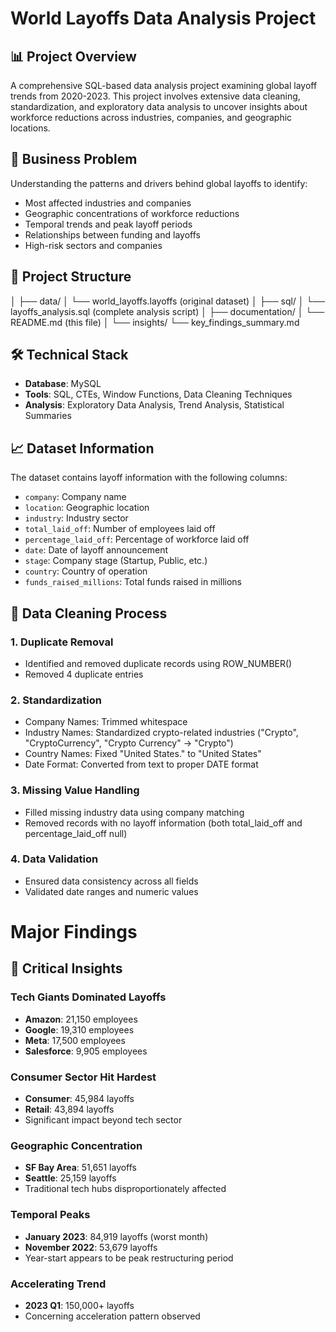 # World Layoffs Data Analysis Project

## 📊 Project Overview
A comprehensive SQL-based data analysis project examining global layoff trends from 2020-2023. This project involves extensive data cleaning, standardization, and exploratory data analysis to uncover insights about workforce reductions across industries, companies, and geographic locations.

## 🎯 Business Problem
Understanding the patterns and drivers behind global layoffs to identify:
- Most affected industries and companies
- Geographic concentrations of workforce reductions
- Temporal trends and peak layoff periods
- Relationships between funding and layoffs
- High-risk sectors and companies

## 📁 Project Structure

│
├── data/
│ └── world_layoffs.layoffs (original dataset)
│
├── sql/
│ └── layoffs_analysis.sql (complete analysis script)
│
├── documentation/
│ └── README.md (this file)
│
└── insights/
└── key_findings_summary.md

## 🛠️ Technical Stack
- **Database**: MySQL
- **Tools**: SQL, CTEs, Window Functions, Data Cleaning Techniques
- **Analysis**: Exploratory Data Analysis, Trend Analysis, Statistical Summaries

## 📈 Dataset Information
The dataset contains layoff information with the following columns:
- `company`: Company name
- `location`: Geographic location
- `industry`: Industry sector
- `total_laid_off`: Number of employees laid off
- `percentage_laid_off`: Percentage of workforce laid off
- `date`: Date of layoff announcement
- `stage`: Company stage (Startup, Public, etc.)
- `country`: Country of operation
- `funds_raised_millions`: Total funds raised in millions

## 🔧 Data Cleaning Process

### 1. Duplicate Removal

- Identified and removed duplicate records using ROW_NUMBER()
- Removed 4 duplicate entries

### 2. Standardization

- Company Names: Trimmed whitespace
- Industry Names: Standardized crypto-related industries ("Crypto", "CryptoCurrency", "Crypto Currency" → "Crypto")
- Country Names: Fixed "United States." to "United States"
- Date Format: Converted from text to proper DATE format

### 3. Missing Value Handling

- Filled missing industry data using company matching
- Removed records with no layoff information (both total_laid_off and percentage_laid_off null)

### 4. Data Validation

- Ensured data consistency across all fields
- Validated date ranges and numeric values

# Major Findings

## 🚨 Critical Insights

### Tech Giants Dominated Layoffs
- **Amazon**: 21,150 employees
- **Google**: 19,310 employees  
- **Meta**: 17,500 employees
- **Salesforce**: 9,905 employees

### Consumer Sector Hit Hardest
- **Consumer**: 45,984 layoffs
- **Retail**: 43,894 layoffs
- Significant impact beyond tech sector

### Geographic Concentration
- **SF Bay Area**: 51,651 layoffs
- **Seattle**: 25,159 layoffs
- Traditional tech hubs disproportionately affected

### Temporal Peaks
- **January 2023**: 84,919 layoffs (worst month)
- **November 2022**: 53,679 layoffs
- Year-start appears to be peak restructuring period

### Accelerating Trend
- **2023 Q1**: 150,000+ layoffs
- Concerning acceleration pattern observed





